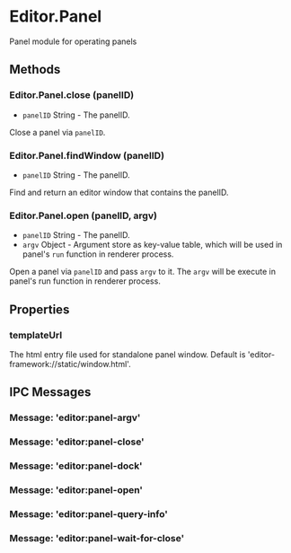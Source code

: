 # Editor.Panel

Panel module for operating panels

## Methods

### Editor.Panel.close (panelID)

  - `panelID` String - The panelID.

Close a panel via `panelID`.

### Editor.Panel.findWindow (panelID)

  - `panelID` String - The panelID.

Find and return an editor window that contains the panelID.

### Editor.Panel.open (panelID, argv)

  - `panelID` String - The panelID.
  - `argv` Object - Argument store as key-value table, which will be used in panel's `run` function in renderer process.

Open a panel via `panelID` and pass `argv` to it. The `argv` will be execute in panel's run function in renderer process.

## Properties

### templateUrl

The html entry file used for standalone panel window. Default is 'editor-framework://static/window.html'.

## IPC Messages

### Message: 'editor:panel-argv'

### Message: 'editor:panel-close'

### Message: 'editor:panel-dock'

### Message: 'editor:panel-open'

### Message: 'editor:panel-query-info'

### Message: 'editor:panel-wait-for-close'

